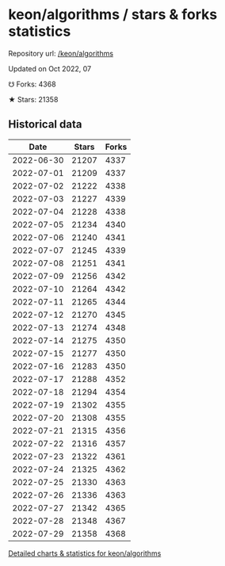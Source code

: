 # keon/algorithms / stars & forks statistics

Repository url: [/keon/algorithms](https://github.com/keon/algorithms)

Updated on Oct 2022, 07

☋ Forks: 4368

★ Stars: 21358

## Historical data
| Date | Stars | Forks |
|------|-------|-------|
| 2022-06-30 | 21207 | 4337 | 
| 2022-07-01 | 21209 | 4337 | 
| 2022-07-02 | 21222 | 4338 | 
| 2022-07-03 | 21227 | 4339 | 
| 2022-07-04 | 21228 | 4338 | 
| 2022-07-05 | 21234 | 4340 | 
| 2022-07-06 | 21240 | 4341 | 
| 2022-07-07 | 21245 | 4339 | 
| 2022-07-08 | 21251 | 4341 | 
| 2022-07-09 | 21256 | 4342 | 
| 2022-07-10 | 21264 | 4342 | 
| 2022-07-11 | 21265 | 4344 | 
| 2022-07-12 | 21270 | 4345 | 
| 2022-07-13 | 21274 | 4348 | 
| 2022-07-14 | 21275 | 4350 | 
| 2022-07-15 | 21277 | 4350 | 
| 2022-07-16 | 21283 | 4350 | 
| 2022-07-17 | 21288 | 4352 | 
| 2022-07-18 | 21294 | 4354 | 
| 2022-07-19 | 21302 | 4355 | 
| 2022-07-20 | 21308 | 4355 | 
| 2022-07-21 | 21315 | 4356 | 
| 2022-07-22 | 21316 | 4357 | 
| 2022-07-23 | 21322 | 4361 | 
| 2022-07-24 | 21325 | 4362 | 
| 2022-07-25 | 21330 | 4363 | 
| 2022-07-26 | 21336 | 4363 | 
| 2022-07-27 | 21342 | 4365 | 
| 2022-07-28 | 21348 | 4367 | 
| 2022-07-29 | 21358 | 4368 | 


[Detailed charts & statistics for keon/algorithms](https://reviewgithub.com/rep/keon/algorithms)
